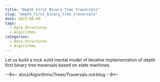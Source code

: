 ```yaml
---
title: "Depth First Binary Tree Traversals"
slug: "depth_first_binary_tree_traversals"
date: 2023-08-09
tags:
  - Data_Structures
  - Algorithms
categories:
  - Data_Structures
  - Algorithms
---
```


Let us build a rock solid mental model of iterative implementation of depth first binary tree traversals based on state machines.

<!-- more -->

--8<--
docs/Algorithms/Trees/Traversals.md:blog
--8<--